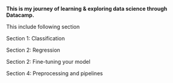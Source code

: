 **This is my journey of learning & exploring data science through Datacamp.**

This include following section

Section 1: Classification

Section 2: Regression

Section 2: Fine-tuning your model

Section 4: Preprocessing and pipelines
